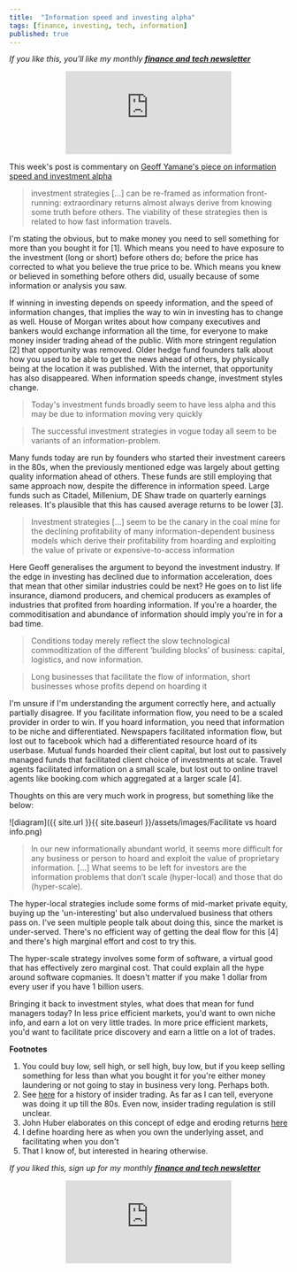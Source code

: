 ```yaml
---
title:  "Information speed and investing alpha"  
tags: [finance, investing, tech, information]
published: true
---
```


*If you like this, you'll like my monthly* ***[finance and tech newsletter](https://avoidboringpeople.substack.com/ "ABP")***

<style>
      .iframe-container {
        overflow: hidden;        
        padding-top: 50%; <!-- Calculated from the aspect ration of the content (in case of 16:9 it is 9/16= 0.5625) -->
        position: relative;
      }
      .iframe-container iframe { 
         border: 0;
         height: 100%; <!-- Finally, width and height are set to 100% so the iframe takes up 100% of the containers space. -->
         left: 0;
         position: absolute;
         top: 0;
         width: 100%;
         display: block;
         margin: 0 auto; <!-- center image -->
      }
      <!-- 4x3 Aspect Ratio -->
      .iframe-container-4x3 {
        padding-top: 75%;
      }
</style> 

<div class="iframe-container-4x3">
  <p align="center"><iframe src="https://avoidboringpeople.substack.com/embed" frameborder="0" scrolling="no"> </iframe></p>
</div>

This week's post is commentary on [Geoff Yamane's piece on information speed and investment alpha](https://geoff-yamane.com/blog/2019/9/3/the-commoditization-of-information "Geoff")

> investment strategies \[...\] can be re-framed as information front-running: extraordinary returns almost always derive from knowing some truth before others. The viability of these strategies then is related to how fast information travels.

I'm stating the obvious, but to make money you need to sell something for more than you bought it for \[1\]. Which means you need to have exposure to the investment (long or short) before others do; before the price has corrected to what you believe the true price to be. Which means you knew or believed in something before others did, usually because of some information or analysis you saw. 

If winning in investing depends on speedy information, and the speed of information changes, that implies the way to win in investing has to change as well. House of Morgan writes about how company executives and bankers would exchange information all the time, for everyone to make money insider trading ahead of the public. With more stringent regulation \[2\] that opportunity was removed. Older hedge fund founders talk about how you used to be able to get the news ahead of others, by physically being at the location it was published. With the internet, that opportunity has also disappeared. When information speeds change, investment styles change.

> Today's investment funds broadly seem to have less alpha and this may be due to information moving very quickly

> The successful investment strategies in vogue today all seem to be variants of an information-problem.

Many funds today are run by founders who started their investment careers in the 80s, when the previously mentioned edge was largely about getting quality information ahead of others. These funds are still employing that same approach now, despite the difference in information speed. Large funds such as Citadel, Millenium, DE Shaw trade on quarterly earnings releases. It's plausible that this has caused average returns to be lower \[3\].

> Investment strategies \[...\] seem to be the canary in the coal mine for the declining profitability of many information-dependent business models which derive their profitability from hoarding and exploiting the value of private or expensive-to-access information

Here Geoff generalises the argument to beyond the investment industry. If the edge in investing has declined due to information acceleration, does that mean that other similar industries could be next? He goes on to list life insurance, diamond producers, and chemical producers as examples of industries that profited from hoarding information. If you're a hoarder, the commoditisation and abundance of information should imply you're in for a bad time.  

> Conditions today merely reflect the slow technological commoditization of the different ‘building blocks’ of business: capital, logistics, and now information.

> Long businesses that facilitate the flow of information, short businesses whose profits depend on hoarding it

I'm unsure if I'm understanding the argument correctly here, and actually partially disagree. If you facilitate information flow, you need to be a scaled provider in order to win. If you hoard information, you need that information to be niche and differentiated. Newspapers facilitated information flow, but lost out to facebook which had a differentiated resource hoard of its userbase. Mutual funds hoarded their client capital, but lost out to passively managed funds that facilitated client choice of investments at scale. Travel agents facilitated information on a small scale, but lost out to online travel agents like booking.com which aggregated at a larger scale \[4\]. 

Thoughts on this are very much work in progress, but something like the below:

![diagram]({{ site.url }}{{ site.baseurl }}/assets/images/Facilitate vs hoard info.png)

> In our new informationally abundant world, it seems more difficult for any business or person to hoard and exploit the value of proprietary information. \[...\]  What seems to be left for investors are the information problems that don’t scale (hyper-local) and those that do (hyper-scale).

The hyper-local strategies include some forms of mid-market private equity, buying up the 'un-interesting' but also undervalued business that others pass on. I've seen multiple people talk about doing this, since the market is under-served. There's no efficient way of getting the deal flow for this \[4\] and there's high marginal effort and cost to try this.

The hyper-scale strategy involves some form of software, a virtual good that has effectively zero marginal cost. That could explain all the hype around software copmanies. It doesn't matter if you make 1 dollar from every user if you have 1 billion users.

Bringing it back to investment styles, what does that mean for fund managers today? In less price efficient markets, you'd want to own niche info, and earn a lot on very little trades. In more price efficient markets, you'd want to facilitate price discovery and earn a little on a lot of trades.  

**Footnotes**
1. You could buy low, sell high, or sell high, buy low, but if you keep selling something for less than what you bought it for you're either money laundering or not going to stay in business very long. Perhaps both.
2. See [here](https://insidertrading.procon.org/view.resource.php?resourceID=002391 "insidertrading") for a history of insider trading. As far as I can tell, everyone was doing it up till the 80s. Even now, insider trading regulation is still unclear.
3. John Huber elaborates on this concept of edge and eroding returns [here](http://sabercapitalmgt.com/black-edge/ "Huber")
4. I define hoarding here as when you own the underlying asset, and facilitating when you don't
5. That I know of, but interested in hearing otherwise.

*If you liked this, sign up for my monthly* ***[finance and tech newsletter](https://avoidboringpeople.substack.com/ "ABP")***

<div class="iframe-container-4x3">
  <p align="center"><iframe src="https://avoidboringpeople.substack.com/embed" frameborder="0" scrolling="no"> </iframe></p>
</div>
